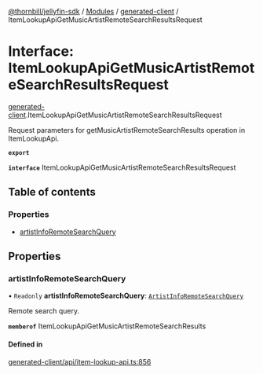 [@thornbill/jellyfin-sdk](../README.md) / [Modules](../modules.md) / [generated-client](../modules/generated_client.md) / ItemLookupApiGetMusicArtistRemoteSearchResultsRequest

# Interface: ItemLookupApiGetMusicArtistRemoteSearchResultsRequest

[generated-client](../modules/generated_client.md).ItemLookupApiGetMusicArtistRemoteSearchResultsRequest

Request parameters for getMusicArtistRemoteSearchResults operation in ItemLookupApi.

**`export`**

**`interface`** ItemLookupApiGetMusicArtistRemoteSearchResultsRequest

## Table of contents

### Properties

- [artistInfoRemoteSearchQuery](generated_client.ItemLookupApiGetMusicArtistRemoteSearchResultsRequest.md#artistinforemotesearchquery)

## Properties

### artistInfoRemoteSearchQuery

• `Readonly` **artistInfoRemoteSearchQuery**: [`ArtistInfoRemoteSearchQuery`](generated_client.ArtistInfoRemoteSearchQuery.md)

Remote search query.

**`memberof`** ItemLookupApiGetMusicArtistRemoteSearchResults

#### Defined in

[generated-client/api/item-lookup-api.ts:856](https://github.com/jellyfin/jellyfin-sdk-typescript/blob/fa599ae/src/generated-client/api/item-lookup-api.ts#L856)

